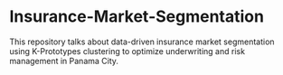 # Insurance-Market-Segmentation
This repository talks about data-driven insurance market segmentation using K-Prototypes clustering to optimize underwriting and risk management in Panama City.
